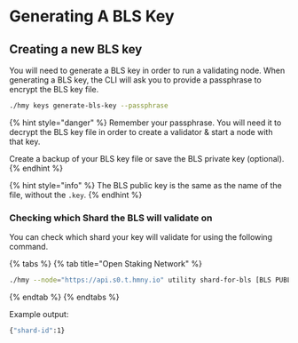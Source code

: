 # Generating A BLS Key

## Creating a new BLS key

You will need to generate a BLS key in order to run a validating node. When generating a BLS key, the CLI will ask you to provide a passphrase to encrypt the BLS key file.‌

```bash
./hmy keys generate-bls-key --passphrase
```

{% hint style="danger" %}
Remember your passphrase. You will need it to decrypt the BLS key file in order to create a validator & start a node with that key.

Create a backup of your BLS key file or save the BLS private key \(optional\).
{% endhint %}

{% hint style="info" %}
The BLS public key is the same as the name of the file, without the `.key`.
{% endhint %}

### Checking which Shard the BLS will validate on

You can check which shard your key will validate for using the following command.

{% tabs %}
{% tab title="Open Staking Network" %}
```bash
./hmy --node="https://api.s0.t.hmny.io" utility shard-for-bls [BLS PUBLIC KEY]
```
{% endtab %}
{% endtabs %}

Example output:

```bash
{"shard-id":1}
```

